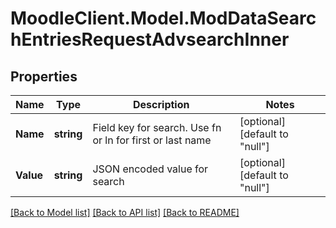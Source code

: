# MoodleClient.Model.ModDataSearchEntriesRequestAdvsearchInner

## Properties

Name | Type | Description | Notes
------------ | ------------- | ------------- | -------------
**Name** | **string** | Field key for search.                                                             Use fn or ln for first or last name | [optional] [default to "null"]
**Value** | **string** | JSON encoded value for search | [optional] [default to "null"]

[[Back to Model list]](../README.md#documentation-for-models) [[Back to API list]](../README.md#documentation-for-api-endpoints) [[Back to README]](../README.md)

